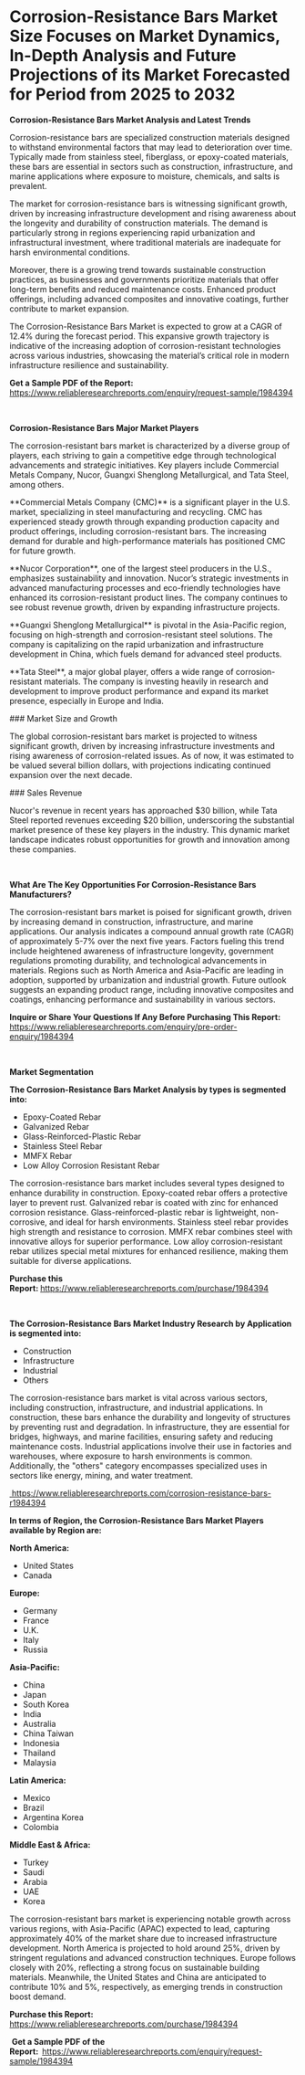 <p><h1>Corrosion-Resistance Bars Market Size Focuses on Market Dynamics, In-Depth Analysis and Future Projections of its Market Forecasted for Period from 2025 to 2032</h1></p><p><strong>Corrosion-Resistance Bars Market Analysis and Latest Trends</strong></p>
<p><p>Corrosion-resistance bars are specialized construction materials designed to withstand environmental factors that may lead to deterioration over time. Typically made from stainless steel, fiberglass, or epoxy-coated materials, these bars are essential in sectors such as construction, infrastructure, and marine applications where exposure to moisture, chemicals, and salts is prevalent. </p><p>The market for corrosion-resistance bars is witnessing significant growth, driven by increasing infrastructure development and rising awareness about the longevity and durability of construction materials. The demand is particularly strong in regions experiencing rapid urbanization and infrastructural investment, where traditional materials are inadequate for harsh environmental conditions.</p><p>Moreover, there is a growing trend towards sustainable construction practices, as businesses and governments prioritize materials that offer long-term benefits and reduced maintenance costs. Enhanced product offerings, including advanced composites and innovative coatings, further contribute to market expansion. </p><p>The Corrosion-Resistance Bars Market is expected to grow at a CAGR of 12.4% during the forecast period. This expansive growth trajectory is indicative of the increasing adoption of corrosion-resistant technologies across various industries, showcasing the material’s critical role in modern infrastructure resilience and sustainability.</p></p>
<p><strong>Get a Sample PDF of the Report:&nbsp;</strong> <a href="https://www.reliableresearchreports.com/enquiry/request-sample/1984394?utm_campaign=2778&utm_medium=2&utm_source=Github&utm_content=ia&utm_term=15042025&utm_id=corrosion-resistance-bars">https://www.reliableresearchreports.com/enquiry/request-sample/1984394</a></p>
<p>&nbsp;</p>
<p><strong>Corrosion-Resistance Bars Major Market Players</strong></p>
<p><p>The corrosion-resistant bars market is characterized by a diverse group of players, each striving to gain a competitive edge through technological advancements and strategic initiatives. Key players include Commercial Metals Company, Nucor, Guangxi Shenglong Metallurgical, and Tata Steel, among others.</p><p>**Commercial Metals Company (CMC)** is a significant player in the U.S. market, specializing in steel manufacturing and recycling. CMC has experienced steady growth through expanding production capacity and product offerings, including corrosion-resistant bars. The increasing demand for durable and high-performance materials has positioned CMC for future growth.</p><p>**Nucor Corporation**, one of the largest steel producers in the U.S., emphasizes sustainability and innovation. Nucor’s strategic investments in advanced manufacturing processes and eco-friendly technologies have enhanced its corrosion-resistant product lines. The company continues to see robust revenue growth, driven by expanding infrastructure projects.</p><p>**Guangxi Shenglong Metallurgical** is pivotal in the Asia-Pacific region, focusing on high-strength and corrosion-resistant steel solutions. The company is capitalizing on the rapid urbanization and infrastructure development in China, which fuels demand for advanced steel products.</p><p>**Tata Steel**, a major global player, offers a wide range of corrosion-resistant materials. The company is investing heavily in research and development to improve product performance and expand its market presence, especially in Europe and India.</p><p>### Market Size and Growth</p><p>The global corrosion-resistant bars market is projected to witness significant growth, driven by increasing infrastructure investments and rising awareness of corrosion-related issues. As of now, it was estimated to be valued several billion dollars, with projections indicating continued expansion over the next decade.</p><p>### Sales Revenue</p><p>Nucor's revenue in recent years has approached $30 billion, while Tata Steel reported revenues exceeding $20 billion, underscoring the substantial market presence of these key players in the industry. This dynamic market landscape indicates robust opportunities for growth and innovation among these companies.</p></p>
<p>&nbsp;</p>
<p><strong>What Are The Key Opportunities For Corrosion-Resistance Bars Manufacturers?</strong></p>
<p><p>The corrosion-resistant bars market is poised for significant growth, driven by increasing demand in construction, infrastructure, and marine applications. Our analysis indicates a compound annual growth rate (CAGR) of approximately 5-7% over the next five years. Factors fueling this trend include heightened awareness of infrastructure longevity, government regulations promoting durability, and technological advancements in materials. Regions such as North America and Asia-Pacific are leading in adoption, supported by urbanization and industrial growth. Future outlook suggests an expanding product range, including innovative composites and coatings, enhancing performance and sustainability in various sectors.</p></p>
<p><strong>Inquire or Share Your Questions If Any Before Purchasing This Report:</strong> <a href="https://www.reliableresearchreports.com/enquiry/pre-order-enquiry/1984394?utm_campaign=2778&utm_medium=2&utm_source=Github&utm_content=ia&utm_term=15042025&utm_id=corrosion-resistance-bars">https://www.reliableresearchreports.com/enquiry/pre-order-enquiry/1984394</a></p>
<p>&nbsp;</p>
<p><strong>Market Segmentation</strong></p>
<p><strong>The Corrosion-Resistance Bars Market Analysis by types is segmented into:</strong></p>
<p><ul><li>Epoxy-Coated Rebar</li><li>Galvanized Rebar</li><li>Glass-Reinforced-Plastic Rebar</li><li>Stainless Steel Rebar</li><li>MMFX Rebar</li><li>Low Alloy Corrosion Resistant Rebar</li></ul></p>
<p><p>The corrosion-resistance bars market includes several types designed to enhance durability in construction. Epoxy-coated rebar offers a protective layer to prevent rust. Galvanized rebar is coated with zinc for enhanced corrosion resistance. Glass-reinforced-plastic rebar is lightweight, non-corrosive, and ideal for harsh environments. Stainless steel rebar provides high strength and resistance to corrosion. MMFX rebar combines steel with innovative alloys for superior performance. Low alloy corrosion-resistant rebar utilizes special metal mixtures for enhanced resilience, making them suitable for diverse applications.</p></p>
<p><strong>Purchase this Report:&nbsp;</strong><a href="https://www.reliableresearchreports.com/purchase/1984394?utm_campaign=2778&utm_medium=2&utm_source=Github&utm_content=ia&utm_term=15042025&utm_id=corrosion-resistance-bars">https://www.reliableresearchreports.com/purchase/1984394</a></p>
<p>&nbsp;</p>
<p><strong>The Corrosion-Resistance Bars Market Industry Research by Application is segmented into:</strong></p>
<p><ul><li>Construction</li><li>Infrastructure</li><li>Industrial</li><li>Others</li></ul></p>
<p><p>The corrosion-resistance bars market is vital across various sectors, including construction, infrastructure, and industrial applications. In construction, these bars enhance the durability and longevity of structures by preventing rust and degradation. In infrastructure, they are essential for bridges, highways, and marine facilities, ensuring safety and reducing maintenance costs. Industrial applications involve their use in factories and warehouses, where exposure to harsh environments is common. Additionally, the "others" category encompasses specialized uses in sectors like energy, mining, and water treatment.</p></p>
<p><a href="https://www.reliableresearchreports.com/corrosion-resistance-bars-r1984394?utm_campaign=2778&utm_medium=2&utm_source=Github&utm_content=ia&utm_term=15042025&utm_id=corrosion-resistance-bars">&nbsp;https://www.reliableresearchreports.com/corrosion-resistance-bars-r1984394</a></p>
<p><strong>In terms of Region, the Corrosion-Resistance Bars Market Players available by Region are:</strong></p>
<p>
    <p> <strong> North America: </strong>
        <ul>
            <li>United States</li>
            <li>Canada</li>
        </ul>
        </p> 
    <p> <strong> Europe: </strong>
        <ul>
            <li>Germany</li>
            <li>France</li>
            <li>U.K.</li>
            <li>Italy</li>
            <li>Russia</li>
        </ul>
        </p> 
    <p> <strong> Asia-Pacific: </strong>
        <ul>
            <li>China</li>
            <li>Japan</li>
            <li>South Korea</li>
            <li>India</li>
            <li>Australia</li>
            <li>China Taiwan</li>
            <li>Indonesia</li>
            <li>Thailand</li>
            <li>Malaysia</li>
        </ul>
        </p> 
    <p> <strong> Latin America: </strong>
        <ul>
            <li>Mexico</li>
            <li>Brazil</li>
            <li>Argentina Korea</li>
            <li>Colombia</li>
        </ul>
        </p> 
    <p> <strong> Middle East & Africa: </strong>
        <ul>
            <li>Turkey</li>
            <li>Saudi</li>
            <li>Arabia</li>
            <li>UAE</li>
            <li>Korea</li>
        </ul>
    </p>
    </p>
<p><p>The corrosion-resistant bars market is experiencing notable growth across various regions, with Asia-Pacific (APAC) expected to lead, capturing approximately 40% of the market share due to increased infrastructure development. North America is projected to hold around 25%, driven by stringent regulations and advanced construction techniques. Europe follows closely with 20%, reflecting a strong focus on sustainable building materials. Meanwhile, the United States and China are anticipated to contribute 10% and 5%, respectively, as emerging trends in construction boost demand.</p></p>
<p><strong>Purchase this Report: </strong><a href="https://www.reliableresearchreports.com/purchase/1984394?utm_campaign=2778&utm_medium=2&utm_source=Github&utm_content=ia&utm_term=15042025&utm_id=corrosion-resistance-bars">https://www.reliableresearchreports.com/purchase/1984394</a></p>
<p>&nbsp;<strong>Get a Sample PDF of the Report:&nbsp;&nbsp;</strong><a href="https://www.reliableresearchreports.com/enquiry/request-sample/1984394?utm_campaign=2778&utm_medium=2&utm_source=Github&utm_content=ia&utm_term=15042025&utm_id=corrosion-resistance-bars">https://www.reliableresearchreports.com/enquiry/request-sample/1984394</a></p>
<p><strong></strong></p>
<p><p></p><p></p><p></p></p>